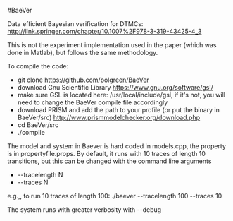 #BaeVer

Data efficient Bayesian verification for DTMCs: 
http://link.springer.com/chapter/10.1007%2F978-3-319-43425-4_3

This is not the experiment implementation used in the paper (which was done in Matlab), but follows the same methodology. 

To compile the code:
- git clone https://github.com/polgreen/BaeVer
- download Gnu Scientific Library https://www.gnu.org/software/gsl/
- make sure GSL is located here: /usr/local/include/gsl, if it's not, you will need to change the BaeVer compile file accordingly
- download PRISM and add the path to your profile (or put the binary in BaeVer/src) http://www.prismmodelchecker.org/download.php
- cd BaeVer/src
- ./compile

The model and system in Baever is hard coded in models.cpp, the property is in propertyfile.props. By default, it runs with 10 traces of length 10 transitions, but this can be changed with the command line arguments
- --tracelength N
- --traces N

e.g.,, to run 10 traces of length 100: ./baever --tracelength 100 --traces 10

The system runs with greater verbosity with --debug



